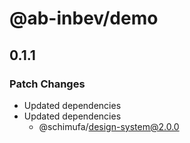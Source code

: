# @ab-inbev/demo

## 0.1.1

### Patch Changes

- Updated dependencies
- Updated dependencies
  - @schimufa/design-system@2.0.0
